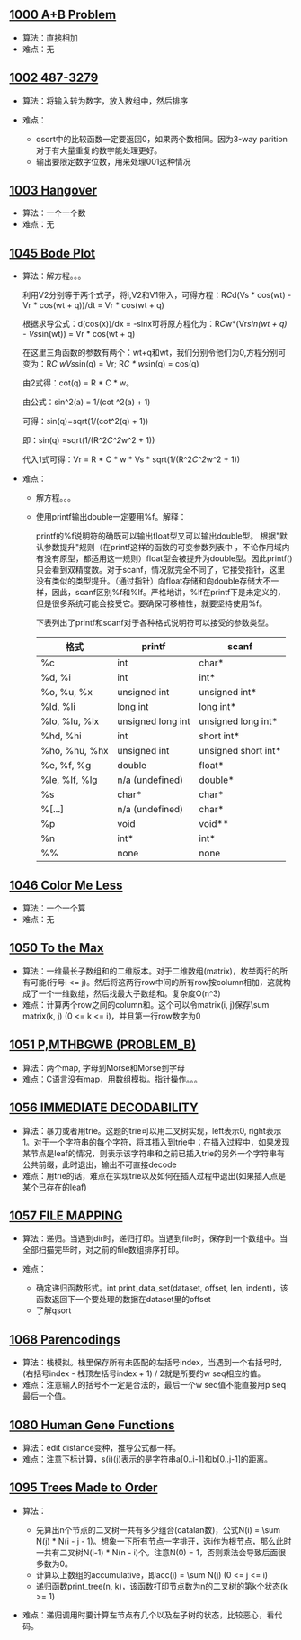 ## [1000 A+B Problem](1000_A+B_Problem/Solution.c)

* 算法：直接相加
* 难点：无

## [1002 487-3279](1002_487-3279/Solution.c)

* 算法：将输入转为数字，放入数组中，然后排序
* 难点：

    - qsort中的比较函数一定要返回0，如果两个数相同。因为3-way parition对于有大量重复的数字能处理更好。
    - 输出要限定数字位数，用来处理001这种情况

## [1003 Hangover](1003_Hangover/Solution.c)

* 算法：一个一个数
* 难点：无

## [1045 Bode Plot](1045_Bode_Plot/Solution.c)

* 算法：解方程。。。

    利用V2分别等于两个式子，将i,V2和V1带入，可得方程：R*C*d(Vs * cos(wt) - Vr * cos(wt + q))/dt  = Vr * cos(wt + q)

    根据求导公式：d(cos(x))/dx = -sinx可将原方程化为：R*C*w*(Vr*sin(wt + q) - Vs*sin(wt)) = Vr * cos(wt + q)
    
    在这里三角函数的参数有两个：wt+q和wt，我们分别令他们为0,方程分别可变为：R*C *w*Vs*sin(q) = Vr; R*C * w*sin(q) = cos(q)
    
    由2式得：cot(q) = R * C * w。
    
    由公式：sin^2(a) = 1/(cot ^2(a) + 1)
    
    可得：sin(q)=sqrt(1/(cot^2(q) + 1))
    
    即：sin(q) =sqrt(1/(R^2*C^2*w^2 + 1))
    
    代入1式可得：Vr = R * C * w * Vs * sqrt(1/(R^2*C^2*w^2 + 1))

* 难点：

    - 解方程。。。
    - 使用printf输出double一定要用%f。解释：

      printf的%f说明符的确既可以输出float型又可以输出double型。 根据"默认参数提升"规则（在printf这样的函数的可变参数列表中 ，不论作用域内有没有原型，都适用这一规则）float型会被提升为double型。因此printf()只会看到双精度数。对于scanf，情况就完全不同了，它接受指针，这里没有类似的类型提升。（通过指针）向float存储和向double存储大不一样，因此，scanf区别%f和%lf。严格地讲，%lf在printf下是未定义的，但是很多系统可能会接受它。要确保可移植性，就要坚持使用%f。

      下表列出了printf和scanf对于各种格式说明符可以接受的参数类型。
      
      |格式               |printf               |scanf
      |-----------------|---------------------|-----------------------|
      |%c               |  int                |  char*                |
      |%d, %i           |  int                |  int*                 |
      |%o, %u, %x       |  unsigned int       |  unsigned int*        |
      |%ld, %li         |  long int           |  long int*            |
      |%lo, %lu, %lx    |  unsigned long int  |  unsigned long int*   |
      |%hd, %hi         |  int                |  short int*           |
      |%ho, %hu, %hx    |  unsigned int       |  unsigned short int*  |
      |%e, %f, %g       |  double             |  float*               |
      |%le, %lf, %lg    |  n/a (undefined)    |  double*              |
      |%s               |  char*              |  char*                |
      |%[...]           |  n/a (undefined)    |  char*                |
      |%p               |  void               |  void**               | 
      |%n               |  int*               |  int*                 |
      |%%               |  none               |  none                 |

## [1046 Color Me Less](1046_Color_Me_Less/Solution.c)

* 算法：一个一个算
* 难点：无

## [1050 To the Max](1050_To_the_Max/Solution.c)

* 算法：一维最长子数组和的二维版本。对于二维数组(matrix)，枚举两行的所有可能(行号i <= j)。然后将这两行row中间的所有row按column相加，这就构成了一个一维数组，然后找最大子数组和。复杂度O(n^3)
* 难点：计算两个row之间的column和。这个可以令matrix(i, j)保存\sum matrix(k, j) (0 <= k <= i)，并且第一行row数字为0

## [1051 P,MTHBGWB (PROBLEM_B)](1051_P,MTHBGWB/Solution.c)

* 算法：两个map, 字母到Morse和Morse到字母
* 难点：C语言没有map，用数组模拟。指针操作。。。

## [1056 IMMEDIATE DECODABILITY](1056_IMMEDIATE_DECODABILITY/Solution.c)

* 算法：暴力或者用trie。这题的trie可以用二叉树实现，left表示0, right表示1。对于一个字符串的每个字符，将其插入到trie中；在插入过程中，如果发现某节点是leaf的情况，则表示该字符串和之前已插入trie的另外一个字符串有公共前缀，此时退出，输出不可直接decode
* 难点：用trie的话，难点在实现trie以及如何在插入过程中退出(如果插入点是某个已存在的leaf)

## [1057 FILE MAPPING](1057_FILE_MAPPING/Solution.c)

* 算法：递归。当遇到dir时，递归打印。当遇到file时，保存到一个数组中。当全部扫描完毕时，对之前的file数组排序打印。
* 难点：

    - 确定递归函数形式。int print_data_set(dataset, offset, len, indent)，该函数返回下一个要处理的数据在dataset里的offset
    - 了解qsort

## [1068 Parencodings](1068_Parencodings/Solution.c)

* 算法：栈模拟。栈里保存所有未匹配的左括号index，当遇到一个右括号时，(右括号index - 栈顶左括号index + 1) / 2就是所要的w seq相应的值。
* 难点：注意输入的括号不一定是合法的，最后一个w seq值不能直接用p seq最后一个值。

## [1080 Human Gene Functions](1080_Human_Gene_Functions/Solution.c)

* 算法：edit distance变种，推导公式都一样。
* 难点：注意下标计算，s(i)(j)表示的是字符串a[0..i-1]和b[0..j-1]的距离。

## [1095 Trees Made to Order](1095_Trees_Made_to_Order/Solution.c)

* 算法：

    - 先算出n个节点的二叉树一共有多少组合(catalan数)，公式N(i) = \sum N(j) * N(i - j - 1)。想象一下所有节点一字排开，选i作为根节点，那么此时一共有二叉树N(i-1) * N(n - i)个。注意N(0) = 1，否则乘法会导致后面很多数为0。
    - 计算以上数组的accumulative，即acc(i) = \sum N(j) (0 <= j <= i)
    - 递归函数print_tree(n, k)，该函数打印节点数为n的二叉树的第k个状态(k >= 1)

* 难点：递归调用时要计算左节点有几个以及左子树的状态，比较恶心，看代码。
